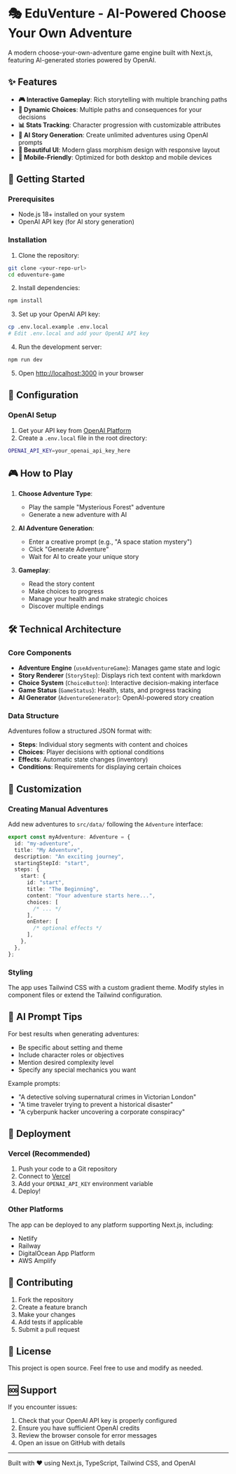 # 🎭 EduVenture - AI-Powered Choose Your Own Adventure

A modern choose-your-own-adventure game engine built with Next.js, featuring AI-generated stories powered by OpenAI.

## ✨ Features

- **🎮 Interactive Gameplay**: Rich storytelling with multiple branching paths
- **🎯 Dynamic Choices**: Multiple paths and consequences for your decisions
- **📊 Stats Tracking**: Character progression with customizable attributes
- **🤖 AI Story Generation**: Create unlimited adventures using OpenAI prompts
- **🎨 Beautiful UI**: Modern glass morphism design with responsive layout
- **📱 Mobile-Friendly**: Optimized for both desktop and mobile devices

## 🚀 Getting Started

### Prerequisites

- Node.js 18+ installed on your system
- OpenAI API key (for AI story generation)

### Installation

1. Clone the repository:

```bash
git clone <your-repo-url>
cd eduventure-game
```

2. Install dependencies:

```bash
npm install
```

3. Set up your OpenAI API key:

```bash
cp .env.local.example .env.local
# Edit .env.local and add your OpenAI API key
```

4. Run the development server:

```bash
npm run dev
```

5. Open [http://localhost:3000](http://localhost:3000) in your browser

## 🔧 Configuration

### OpenAI Setup

1. Get your API key from [OpenAI Platform](https://platform.openai.com/api-keys)
2. Create a `.env.local` file in the root directory:

```bash
OPENAI_API_KEY=your_openai_api_key_here
```

## 🎮 How to Play

1. **Choose Adventure Type**:

   - Play the sample "Mysterious Forest" adventure
   - Generate a new adventure with AI

2. **AI Adventure Generation**:

   - Enter a creative prompt (e.g., "A space station mystery")
   - Click "Generate Adventure"
   - Wait for AI to create your unique story

3. **Gameplay**:
   - Read the story content
   - Make choices to progress
   - Manage your health and make strategic choices
   - Discover multiple endings

## 🛠️ Technical Architecture

### Core Components

- **Adventure Engine** (`useAdventureGame`): Manages game state and logic
- **Story Renderer** (`StoryStep`): Displays rich text content with markdown
- **Choice System** (`ChoiceButton`): Interactive decision-making interface
- **Game Status** (`GameStatus`): Health, stats, and progress tracking
- **AI Generator** (`AdventureGenerator`): OpenAI-powered story creation

### Data Structure

Adventures follow a structured JSON format with:

- **Steps**: Individual story segments with content and choices
- **Choices**: Player decisions with optional conditions
- **Effects**: Automatic state changes (inventory)
- **Conditions**: Requirements for displaying certain choices

## 🎨 Customization

### Creating Manual Adventures

Add new adventures to `src/data/` following the `Adventure` interface:

```typescript
export const myAdventure: Adventure = {
  id: "my-adventure",
  title: "My Adventure",
  description: "An exciting journey",
  startingStepId: "start",
  steps: {
    start: {
      id: "start",
      title: "The Beginning",
      content: "Your adventure starts here...",
      choices: [
        /* ... */
      ],
      onEnter: [
        /* optional effects */
      ],
    },
  },
};
```

### Styling

The app uses Tailwind CSS with a custom gradient theme. Modify styles in component files or extend the Tailwind configuration.

## 📝 AI Prompt Tips

For best results when generating adventures:

- Be specific about setting and theme
- Include character roles or objectives
- Mention desired complexity level
- Specify any special mechanics you want

Example prompts:

- "A detective solving supernatural crimes in Victorian London"
- "A time traveler trying to prevent a historical disaster"
- "A cyberpunk hacker uncovering a corporate conspiracy"

## 🚀 Deployment

### Vercel (Recommended)

1. Push your code to a Git repository
2. Connect to [Vercel](https://vercel.com)
3. Add your `OPENAI_API_KEY` environment variable
4. Deploy!

### Other Platforms

The app can be deployed to any platform supporting Next.js, including:

- Netlify
- Railway
- DigitalOcean App Platform
- AWS Amplify

## 🤝 Contributing

1. Fork the repository
2. Create a feature branch
3. Make your changes
4. Add tests if applicable
5. Submit a pull request

## 📄 License

This project is open source. Feel free to use and modify as needed.

## 🆘 Support

If you encounter issues:

1. Check that your OpenAI API key is properly configured
2. Ensure you have sufficient OpenAI credits
3. Review the browser console for error messages
4. Open an issue on GitHub with details

---

Built with ❤️ using Next.js, TypeScript, Tailwind CSS, and OpenAI
